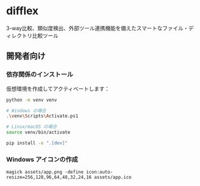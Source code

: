 # difflex

3-way比較、類似度検出、外部ツール連携機能を備えたスマートなファイル・ディレクトリ比較ツール

## 開発者向け

### 依存関係のインストール

仮想環境を作成してアクティベートします：

```bash
python -m venv venv

# Windows の場合
.\venv\Scripts\Activate.ps1

# Linux/macOS の場合
source venv/bin/activate

pip install -e ".[dev]"
```

### Windows アイコンの作成

```exec
magick assets/app.png -define icon:auto-resize=256,128,96,64,48,32,24,16 assets/app.ico
```
